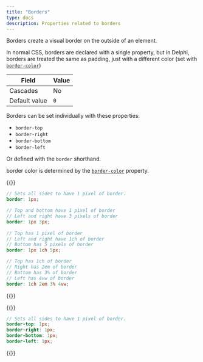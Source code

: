 ```yaml
---
title: "Borders"
type: docs
description: Properties related to borders
---
```


Borders create a visual border on the outside of an element.
  
In normal CSS, borders are declared with a single property, but in Delphi, 
borders are treated the same as padding, just with a different color (set with 
[`border-color`](/menus/scss/properties/border-color))

| Field | Value |
|--|--|
| Cascades | No |
| Default value | `0` |

Borders can be set individually with these properties:
- `border-top`
- `border-right`
- `border-bottom`
- `border-left`

Or defined with the `border` shorthand.

border color is determined by the [`border-color`](/menus/scss/properties/border-color) property.

{{<alert title="Shorthand examples">}}
```scss
// Sets all sides to have 1 pixel of border.
border: 1px;

// Top and bottom have 1 pixel of border
// Left and right have 3 pixels of border
border: 1px 3px;
  
// Top has 1 pixel of border
// Left and right have 1ch of border
// Bottom has 5 pixels of border
border: 1px 1ch 5px;

// Top has 1ch of border
// Right has 2em of border
// Bottom has 3% of border
// Left has 4vw of border
border: 1ch 2em 3% 4vw;
```
{{</alert>}}

{{<alert title="Individual example">}}
```scss
// Sets all sides to have 1 pixel of border.
border-top: 1px;
border-right: 1px;
border-bottom: 1px;
border-left: 1px;
```
{{</alert>}}
